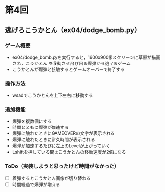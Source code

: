 # 第4回
## 逃げろこうかとん（ex04/dodge_bomb.py）
### ゲーム概要
- ex04/dodge_bomb.pyを実行すると，1600x900䛾スクリーンに草原が描画され，こうかとん
を移動させ飛び回る爆弾から逃げるゲーム
- こうかとんが爆弾と接触するとゲームオーバーで終了する
### 操作方法
- wsadでこうかとんを上下左右に移動する
### 追加機能
- 爆弾を複数個にする
- 時間とともに爆弾が加速する
- 爆弾に触れたときにGAMEOVERの文字が表示される
- 爆弾に触れたときに耐久時間が表示される
- 爆弾が加速するたびに左上のLevelが上がっていく
- Lshiftを押している間はこうかとんの移動速度が2倍になる
### ToDo（実装しようと思ったけど時間がなかった）
- [ ] 着弾するとこうかとん画像が切り替わる
- [ ] 時間経過で爆弾が増える